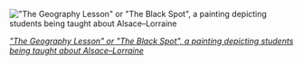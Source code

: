 
!["The Geography Lesson" or "The Black Spot", a painting depicting students being taught about Alsace–Lorraine](https://upload.wikimedia.org/wikipedia/commons/thumb/d/d9/The_Geography_Lesson_or_%22The_Black_Spot%22.jpg/825px-The_Geography_Lesson_or_%22The_Black_Spot%22.jpg)

*["The Geography Lesson" or "The Black Spot", a painting depicting students being taught about Alsace–Lorraine](https://wikipedia.org/wiki/File:The_Geography_Lesson_or_%22The_Black_Spot%22.jpg)*
